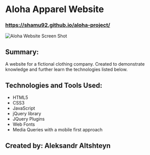 # Aloha Apparel Website

### https://shamu92.github.io/aloha-project/

![Aloha Website Screen Shot](https://github.com/shamu92/aloha-project/blob/master/aloha_ss.png "Aloha Website Screen Shot")


## Summary: 
A website for a fictional clothing company. Created to demonstrate knowledge and further learn the technologies listed below.

## Technologies and Tools Used:
* HTML5
* CSS3
* JavaScript
* jQuery library
* JQuery Plugins
* Web Fonts
* Media Queries with a mobile first approach

## Created by: Aleksandr Altshteyn
